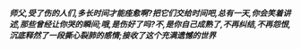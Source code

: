 ***师父,受了伤的人们,多长时间才能痊愈啊?把它们交给时间吧,总有一天,你会笑着讲述,那些曾经让你哭的瞬间;哦,是伤好了吗?不,是你自己成熟了,不再纠结,不再怨恨,沉底释然了一段撕心裂肺的感情;接收了这个充满遗憾的世界***